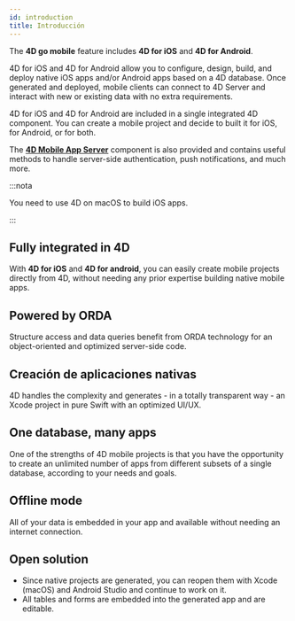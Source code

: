 ```yaml
---
id: introduction
title: Introducción
---
```




The **4D go mobile** feature includes **4D for iOS** and **4D for Android**.

4D for iOS and 4D for Android allow you to configure, design, build, and deploy native iOS apps and/or Android apps based on a 4D database. Once generated and deployed, mobile clients can connect to 4D Server and interact with new or existing data with no extra requirements.

4D for iOS and 4D for Android are included in a single integrated 4D component. You can create a mobile project and decide to built it for iOS, for Android, or for both.

The [**4D Mobile App Server**](https://github.com/4d-for-ios/4D-Mobile-App-Server) component is also provided and contains useful methods to handle server-side authentication, push notifications, and much more.

:::nota

You need to use 4D on macOS to build iOS apps.

:::


## Fully integrated in 4D

With **4D for iOS** and **4D for android**, you can easily create mobile projects directly from 4D, without needing any prior expertise building native mobile apps.

## Powered by ORDA

Structure access and data queries benefit from ORDA technology for an object-oriented and optimized server-side code.

## Creación de aplicaciones nativas

4D handles the complexity and generates - in a totally transparent way - an Xcode project in pure Swift with an optimized UI/UX.

## One database, many apps

One of the strengths of 4D mobile projects is that you have the opportunity to create an unlimited number of apps from different subsets of a single database, according to your needs and goals.

## Offline mode

All of your data is embedded in your app and available without needing an internet connection.

## Open solution

* Since native projects are generated, you can reopen them with Xcode (macOS) and Android Studio and continue to work on it.
* All tables and forms are embedded into the generated app and are editable.
